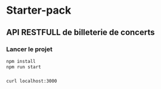 # Starter-pack
## API RESTFULL de billeterie de concerts

### Lancer le projet

~~~bash
npm install
npm run start
~~~

###

~~~bash
curl localhost:3000
~~~